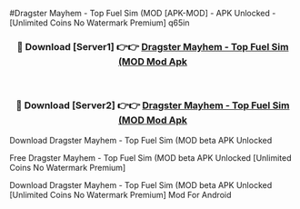 #Dragster Mayhem - Top Fuel Sim (MOD [APK-MOD] - APK Unlocked - [Unlimited Coins No Watermark Premium] q65in



<div align="center">

<h3>🔴 Download [Server1] 👉👉 <a href="https://momento.my/?title=Dragster_Mayhem_-_Top_Fuel_Sim_(MOD">Dragster Mayhem - Top Fuel Sim (MOD Mod Apk</a></h3><br>

<h3>🔴 Download [Server2] 👉👉 <a href="https://momento.my/?title=Dragster_Mayhem_-_Top_Fuel_Sim_(MOD">Dragster Mayhem - Top Fuel Sim (MOD Mod Apk</a></h3>
</div>



Download Dragster Mayhem - Top Fuel Sim (MOD beta APK Unlocked

Free Dragster Mayhem - Top Fuel Sim (MOD beta APK Unlocked [Unlimited Coins No Watermark Premium]

Download Dragster Mayhem - Top Fuel Sim (MOD beta APK Unlocked [Unlimited Coins No Watermark Premium] Mod For Android
